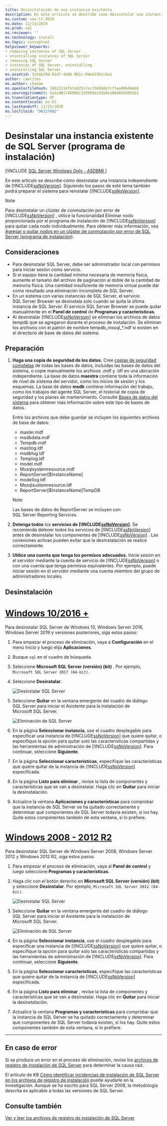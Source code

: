 ```yaml
---
title: Desinstalación de una instancia existente
description: En este artículo se describe cómo desinstalar una instancia independiente de SQL Server, que también prepara el sistema para que pueda volver a instalar SQL Server.
ms.custom: seo-lt-2019
ms.date: 12/13/2019
ms.prod: sql
ms.reviewer: ''
ms.technology: install
ms.topic: conceptual
helpviewer_keywords:
- removing instances of SQL Server
- uninstalling instances of SQL Server
- removing SQL Server
- instances of SQL Server, uninstalling
- uninstalling SQL Server
ms.assetid: 3c64b29d-61d7-4b86-961c-0de62261c6a1
author: cawrites
ms.author: chadam
ms.openlocfilehash: 16522114fb7e02517ec7385b6b7c73aa90b4b6b0
ms.sourcegitcommit: 5a1ed81749800c33059dac91b0e18bd8bb3081b1
ms.translationtype: HT
ms.contentlocale: es-ES
ms.lasthandoff: 11/23/2020
ms.locfileid: "96127492"
---
```

# <a name="uninstall-an-existing-instance-of-sql-server-setup"></a>Desinstalar una instancia existente de SQL Server (programa de instalación)
[!INCLUDE [SQL Server Windows Only - ASDBMI ](../../includes/applies-to-version/sql-windows-only-asdbmi.md)]

  En este artículo se describe cómo desinstalar una instancia independiente de [!INCLUDE[ssNoVersion](../../includes/ssnoversion-md.md)]. Siguiendo los pasos de este tema también podrá preparar el sistema para reinstalar [!INCLUDE[ssNoVersion](../../includes/ssnoversion-md.md)].  
  
 > [!NOTE]
 > Para desinstalar un clúster de conmutación por error de [!INCLUDE[ssNoVersion](../../includes/ssnoversion-md.md)] , utilice la funcionalidad Eliminar nodo proporcionada por el programa de instalación de [!INCLUDE[ssNoVersion](../../includes/ssnoversion-md.md)] para quitar cada nodo individualmente. Para obtener más información, vea [Agregar o quitar nodos en un clúster de conmutación por error de SQL Server &#40;programa de instalación&#41;](../../sql-server/failover-clusters/install/add-or-remove-nodes-in-a-sql-server-failover-cluster-setup.md).  

## <a name="considerations"></a>Consideraciones

- Para desinstalar SQL Server, debe ser administrador local con permisos para iniciar sesión como servicio. 
- Si el equipo tiene la cantidad *mínima* necesaria de memoria física, aumente el tamaño del archivo de paginación al doble de la cantidad de memoria física. Una cantidad insuficiente de memoria virtual puede dar como resultado una eliminación incompleta de SQL Server. 
- En un sistema con varias instancias de SQL Server, el servicio SQL Server Browser se desinstala solo cuando se quita la última instancia de SQL Server. El servicio SQL Server Browser se puede quitar manualmente en el **Panel de control** de **Programas y características**. 
- Al desinstalar [!INCLUDE[ssNoVersion](../../includes/ssnoversion-md.md)] se eliminan los archivos de datos tempdb que se agregaron durante el proceso de instalación. Se eliminan los archivos con el patrón de nombre tempdb_mssql_*.ndf si existen en el directorio de base de datos del sistema. 
  

  
## <a name="prepare"></a>Preparación  
  
1.  **Haga una copia de seguridad de los datos.** Cree [copias de seguridad completas](../../relational-databases/backup-restore/create-a-full-database-backup-sql-server.md) de todas las bases de datos, incluidas las bases de datos del sistema, o copie manualmente los archivos .mdf y .ldf en una ubicación independiente. La base de datos **maestra** contiene toda la información de nivel de sistema del servidor, como los inicios de sesión y los esquemas. La base de datos **msdb** contiene información del trabajo, como los trabajos del agente SQL Server, el historial de copia de seguridad y los planes de mantenimiento. Consulte [Bases de datos del sistema](../../relational-databases/backup-restore/back-up-and-restore-of-system-databases-sql-server.md) para obtener más información sobre este tipo de bases de datos. 
  
    Entre los archivos que debe guardar se incluyen los siguientes archivos de base de datos:  

    * master.mdf
    * msdbdata.mdf
    * Tempdb.mdf
    * mastlog.ldf
    * msdblog.ldf
    * Templog.ldf
    * model.mdf
    * Mssqlsystemresource.mdf
    * ReportServer[$InstanceName]
    * modellog.ldf
    * Mssqlsustemresource.ldf
    * ReportServer[$InstanceName]TempDB

    > [!NOTE]
    > Las bases de datos de ReportServer se incluyen con SQL Server Reporting Services.   

 
1.  **Detenga todos** los **servicios de [!INCLUDE[ssNoVersion](../../includes/ssnoversion-md.md)].** Se recomienda detener todos los servicios de [!INCLUDE[ssNoVersion](../../includes/ssnoversion-md.md)] antes de desinstalar los componentes de [!INCLUDE[ssNoVersion](../../includes/ssnoversion-md.md)] . Las conexiones activas pueden evitar que la desinstalación se realice correctamente.  
  
1.  **Utilice una cuenta que tenga los permisos adecuados.** Inicie sesión en el servidor mediante la cuenta de servicio de [!INCLUDE[ssNoVersion](../../includes/ssnoversion-md.md)] o con una cuenta que tenga permisos equivalentes. Por ejemplo, puede iniciar sesión en el servidor mediante una cuenta miembro del grupo de administradores locales.  
  
## <a name="uninstall"></a>Desinstalación 

# <a name="windows-10--2016-"></a>[Windows 10/2016 +](#tab/Windows10)

Para desinstalar SQL Server de Windows 10, Windows Server 2016, Windows Server 2019 y versiones posteriores, siga estos pasos: 

1. Para empezar el proceso de eliminación, vaya a **Configuración** en el menú Inicio y luego elija **Aplicaciones**. 
1. Busque `sql` en el cuadro de búsqueda. 
1. Seleccione **Microsoft SQL Server (versión) (bit)** . Por ejemplo, `Microsoft SQL Server 2017 (64-bit)`.
1. Seleccione **Desinstalar**.
 
    ![Desinstalar SQL Server](media/uninstall-an-existing-instance-of-sql-server-setup/uninstall-sql-server-windows-10.png)

1. Seleccione **Quitar** en la ventana emergente del cuadro de diálogo SQL Server para iniciar el Asistente para la instalación de Microsoft SQL Server. 

    ![Eliminación de SQL Server](media/uninstall-an-existing-instance-of-sql-server-setup/remove-sql-2017.png)
  
1.  En la página **Seleccionar instancia**, use el cuadro desplegable para especificar una instancia de [!INCLUDE[ssNoVersion](../../includes/ssnoversion-md.md)] que quiere quitar, o especifique la opción para quitar solo las características compartidas y las herramientas de administración de [!INCLUDE[ssNoVersion](../../includes/ssnoversion-md.md)]. Para continuar, seleccione **Siguiente**.  
  
1.  En la página **Seleccionar características**, especifique las características que quiere quitar de la instancia de [!INCLUDE[ssNoVersion](../../includes/ssnoversion-md.md)] especificada.  
  
1.  En la página **Listo para eliminar** , revise la lista de componentes y características que se van a desinstalar. Haga clic en **Quitar** para iniciar la desinstalación.  
 
1. Actualice la ventana **Aplicaciones y características** para comprobar que la instancia de SQL Server se ha quitado correctamente y determinar qué componentes de SQL Server todavía existen, si los hay. Quite estos componentes también de esta ventana, si lo prefiere. 

# <a name="windows-2008---2012-r2"></a>[Windows 2008 - 2012 R2](#tab/windows2012)

Para desinstalar SQL Server de Windows Server 2008, Windows Server 2012 y Windows 2012 R2, siga estos pasos: 

1. Para empezar el proceso de eliminación, vaya al **Panel de control** y luego seleccione **Programas y características**.
1. Haga clic con el botón derecho en **Microsoft SQL Server (versión) (bit)**  y seleccione **Desinstalar**. Por ejemplo, `Microsoft SQL Server 2012 (64-bit)`.  
  
    ![Desinstalar SQL Server](media/uninstall-an-existing-instance-of-sql-server-setup/uninstall-sql-server-windows-2012.png)

1. Seleccione **Quitar** en la ventana emergente del cuadro de diálogo SQL Server para iniciar el Asistente para la instalación de Microsoft SQL Server. 

    ![Eliminación de SQL Server](media/uninstall-an-existing-instance-of-sql-server-setup/remove-sql-2012.png)
  
1.  En la página **Seleccionar instancia**, use el cuadro desplegable para especificar una instancia de [!INCLUDE[ssNoVersion](../../includes/ssnoversion-md.md)] que quiere quitar, o especifique la opción para quitar solo las características compartidas y las herramientas de administración de [!INCLUDE[ssNoVersion](../../includes/ssnoversion-md.md)]. Para continuar, seleccione **Siguiente**.  
  
1.  En la página **Seleccionar características**, especifique las características que quiere quitar de la instancia de [!INCLUDE[ssNoVersion](../../includes/ssnoversion-md.md)] especificada.  
  
1.  En la página **Listo para eliminar** , revise la lista de componentes y características que se van a desinstalar. Haga clic en **Quitar** para iniciar la desinstalación.  
 
1. Actualice la ventana **Programas y características** para comprobar que la instancia de SQL Server se ha quitado correctamente y determinar qué componentes de SQL Server todavía existen, si los hay. Quite estos componentes también de esta ventana, si lo prefiere. 

---

  
## <a name="in-the-event-of-failure"></a>En caso de error  

Si se produce un error en el proceso de eliminación, revise los [archivos de registro de instalación de SQL Server](../../database-engine/install-windows/view-and-read-sql-server-setup-log-files.md) para determinar la causa raíz. 

El artículo de KB [Cómo identificar incidencias de instalación de SQL Server en los archivos de registro de instalación](https://support.microsoft.com/kb/955396/en-us) puede ayudarle en la investigación. Aunque se ha escrito para SQL Server 2008, la metodología descrita es aplicable a todas las versiones de SQL Server. 

  
## <a name="see-also"></a>Consulte también  
 [Ver y leer los archivos de registro de instalación de SQL Server](../../database-engine/install-windows/view-and-read-sql-server-setup-log-files.md)  
  
  
